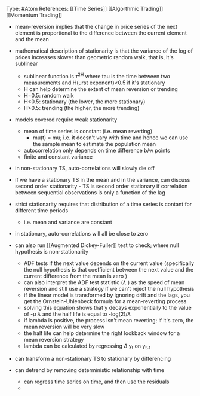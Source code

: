 Type: #Atom 
References: [[Time Series]] [[Algorthmic Trading]] [[Momentum Trading]]


 - mean-reversion implies that the change in price series of the next element is proportional to the difference between the current element and the mean
 - mathematical description of stationarity is that the variance of the log of prices increases slower than geometric  random walk, that is, it's sublinear
	 - sublinear function is $\tau$<sup>2H</sup>  where tau is the time between two measurements and H(urst exponent)<0.5 if it's stationary 
	 - H can help determine the extent of mean reversion or trending
	 - H=0.5: random walk
	 - H<0.5: stationary (the lower, the more stationary)
	 - H>0.5: trending (the higher, the more trending)
-   models covered require weak stationarity
    
    -   mean of time series is constant (i.e. mean reverting)
	    - mu(t) = mu; i.e. it doesn't vary with time and hence we can use the sample mean to estimate the population mean 
    -   autocorrelation only depends on time difference b/w points
    -   finite and constant variance
-   in non-stationary TS, auto-correlations will slowly die off
- if we have a stationary TS in the mean and in the variance, can discuss second order stationarity - TS is second order stationary if correlation between sequential observations is only a function of the lag

- strict stationarity requires that distribution of a time series is contant for different time periods 
	- i.e. mean and variance are constant 

-   in stationary, auto-correlations will all be close to zero
    
-   can also run [[Augmented Dickey-Fuller]] test to check; where null hypothesis is non-stationarity
	- ADF tests if the next value depends on the current value (specifically the null hypothesis is that coefficient between the next value and the current difference from the mean is zero )
	- can also interpret the ADF test statistic ($\lambda$ ) as the speed of mean reversion and still use a strategy if we can't reject the null hypothesis 
	- if the linear model is transformed by ignoring drift and the lags, you get the Ornstein-Uhlenbeck formula for a mean-reverting process
	- solving this equation shows that  y decays exponentially to the value of -$\mu$ $\lambda$  and the half life is equal to -log(2)/$\lambda$ 
	- if lambda is positive, the process isn't mean reverting; if it's zero, the mean reversion will be very slow
	- the half life can help determine the right lookback window for a mean reversion strategy 
	- lambda can be calculated by regressing $\Delta$ y<sub>t</sub> on y<sub>t-1</sub> 
	
    
-   can transform a non-stationary TS to stationary by differencing
    
-   can detrend by removing deterministic relationship with time
    
    -   can regress time series on time, and then use the residuals
    - 